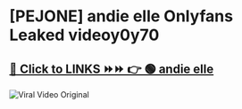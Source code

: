 
 # [PEJONE] andie elle Onlyfans Leaked videoy0y70

## <h2><a href="https://clipsfans.com/andie_elle&ref=git">🔗 Click to LINKS ⏩⏩ 👉 🟢 andie elle </a></h2>

<a href="https://clipsfans.com/andie_elle&ref=git" rel="nofollow" data-target="animated-image.originalLink"><img src="https://i.ibb.co.com/xMMVF88/686577567.gif" alt="Viral Video Original" style="max-width: 100%; display: inline-block;" data-target="animated-image.originalImage"></a>

